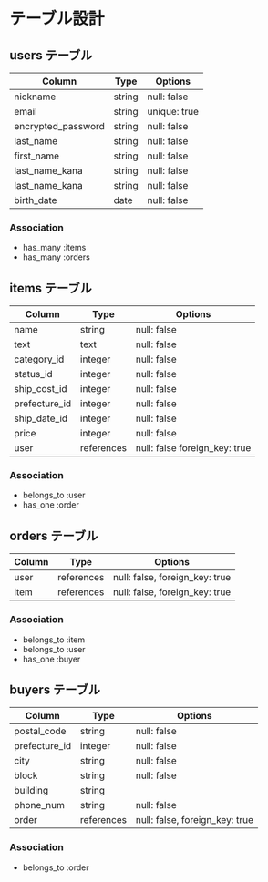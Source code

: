 # テーブル設計

## users テーブル

| Column             | Type    | Options      |
| ------------------ | ------- | ------------ |
| nickname           | string  | null: false  |
| email              | string  | unique: true |
| encrypted_password | string  | null: false  |
| last_name          | string  | null: false  |
| first_name         | string  | null: false  |
| last_name_kana     | string  | null: false  |
| last_name_kana     | string  | null: false  |
| birth_date         | date    | null: false  |

### Association

- has_many :items
- has_many :orders

## items テーブル

| Column        | Type       | Options                       |
| ------------- | ---------- | ----------------------------- |
| name          | string     | null: false                   |
| text          | text       | null: false                   |
| category_id   | integer    | null: false                   |
| status_id     | integer    | null: false                   |
| ship_cost_id  | integer    | null: false                   |
| prefecture_id | integer    | null: false                   |
| ship_date_id  | integer    | null: false                   |
| price         | integer    | null: false                   |
| user          | references | null: false foreign_key: true |

### Association

- belongs_to :user
- has_one :order

## orders テーブル

| Column   | Type       | Options                        |
| -------- | ---------- | ------------------------------ |
| user     | references | null: false, foreign_key: true |
| item     | references | null: false, foreign_key: true |

### Association

- belongs_to :item
- belongs_to :user
- has_one :buyer

## buyers テーブル

| Column        | Type       | Options                        |
| ------------- | ---------- | ------------------------------ |
| postal_code   | string     | null: false                    |
| prefecture_id | integer    | null: false                    |
| city          | string     | null: false                    |
| block         | string     | null: false                    |
| building      | string     |                                |
| phone_num     | string     | null: false                    |
| order         | references | null: false, foreign_key: true |

### Association

- belongs_to :order